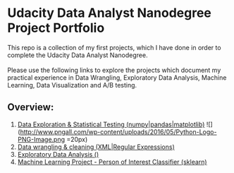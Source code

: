 # Udacity Data Analyst Nanodegree Project Portfolio

This repo is a collection of my first projects, which I have done in order to complete the Udacity Data Analyst Nanodegree. <br><br>
Please use the following links to explore the projects which document my practical experience in Data Wrangling, Exploratory Data Analysis, Machine Learning, Data Visualization and A/B testing.

## Overview:
1) [Data Exploration & Statistical Testing (numpy|pandas|matplotlib)](http://nbviewer.jupyter.org/github/bockjo/Udacity_portfolio/blob/master/Titanic_dataset_Exploration.ipynb) ![](http://www.pngall.com/wp-content/uploads/2016/05/Python-Logo-PNG-Image.png =20px)<br>
2) [Data wrangling & cleaning (XML|Regular Expressions)](http://nbviewer.jupyter.org/github/bockjo/Udacity_portfolio/blob/master/OpenStreetMap_Data_Cleaning.ipynb)<br>
3) [Exploratory Data Analysis ()](http://nbviewer.jupyter.org/github/bockjo/Udacity_portfolio/blob/master/EDA_Prosper%20loans%20data%20set.html) <br>
4) [Machine Learning Project - Person of Interest Classifier (sklearn)](http://nbviewer.jupyter.org/github/bockjo/Udacity_portfolio/blob/master/Person_of_Interest_Classifier_Enron.ipynb#topic=0&lambda=1&term=)
